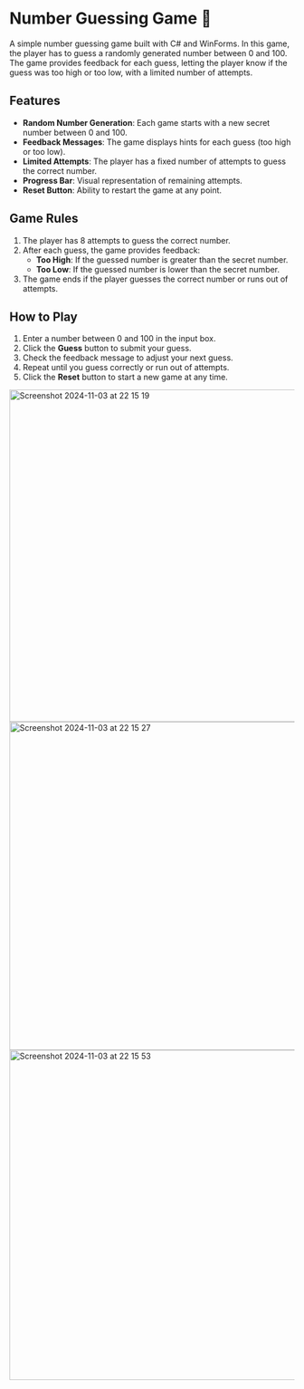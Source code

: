 # Number Guessing Game 🎲

A simple number guessing game built with C# and WinForms. In this game, the player has to guess a randomly generated number between 0 and 100. The game provides feedback for each guess, letting the player know if the guess was too high or too low, with a limited number of attempts.

## Features
- **Random Number Generation**: Each game starts with a new secret number between 0 and 100.
- **Feedback Messages**: The game displays hints for each guess (too high or too low).
- **Limited Attempts**: The player has a fixed number of attempts to guess the correct number.
- **Progress Bar**: Visual representation of remaining attempts.
- **Reset Button**: Ability to restart the game at any point.

## Game Rules
1. The player has 8 attempts to guess the correct number.
2. After each guess, the game provides feedback:
   - **Too High**: If the guessed number is greater than the secret number.
   - **Too Low**: If the guessed number is lower than the secret number.
3. The game ends if the player guesses the correct number or runs out of attempts.

## How to Play
1. Enter a number between 0 and 100 in the input box.
2. Click the **Guess** button to submit your guess.
3. Check the feedback message to adjust your next guess.
4. Repeat until you guess correctly or run out of attempts.
5. Click the **Reset** button to start a new game at any time.


<img width="587" alt="Screenshot 2024-11-03 at 22 15 19" src="https://github.com/user-attachments/assets/7a31a11d-c464-41f2-b19e-80216c111168">
<img width="580" alt="Screenshot 2024-11-03 at 22 15 27" src="https://github.com/user-attachments/assets/eeeb5885-73ca-48ec-a6bb-c99d94535608">
<img width="583" alt="Screenshot 2024-11-03 at 22 15 53" src="https://github.com/user-attachments/assets/45cdcc7b-3903-4dc9-9a8b-a244542b3931">


